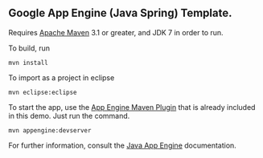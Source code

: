 
## Google App Engine (Java Spring) Template.


Requires [Apache Maven](http://maven.apache.org) 3.1 or greater, and JDK 7 in order to run.

To build, run

    mvn install

To import as a project in eclipse

    mvn eclipse:eclipse

To start the app, use the [App Engine Maven Plugin](http://code.google.com/p/appengine-maven-plugin/) that is already included in this demo.  Just run the command.

    mvn appengine:devserver

For further information, consult the [Java App Engine](https://developers.google.com/appengine/docs/java/overview) documentation.

